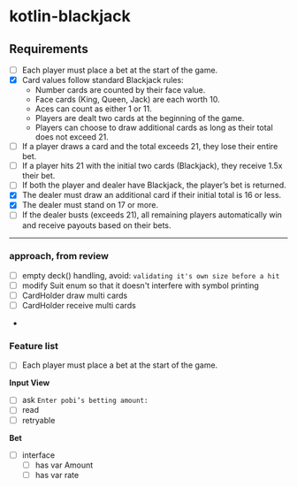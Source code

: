 # kotlin-blackjack

## Requirements

- [ ] Each player must place a bet at the start of the game.
- [x] Card values follow standard Blackjack rules:
  - Number cards are counted by their face value.
  - Face cards (King, Queen, Jack) are each worth 10.
  - Aces can count as either 1 or 11.
  - Players are dealt two cards at the beginning of the game.
  - Players can choose to draw additional cards as long as their total does not exceed 21.
- [ ] If a player draws a card and the total exceeds 21, they lose their entire bet.
- [ ] If a player hits 21 with the initial two cards (Blackjack), they receive 1.5x their bet.
- [ ] If both the player and dealer have Blackjack, the player’s bet is returned.
- [x] The dealer must draw an additional card if their initial total is 16 or less.
- [x] The dealer must stand on 17 or more.
- [ ] If the dealer busts (exceeds 21), all remaining players automatically win and receive payouts based on their bets.

---

### approach, from review
- [ ] empty deck() handling, avoid: `validating it's own size before a hit`
- [ ] modify Suit enum so that it doesn't interfere with symbol printing
- [ ] CardHolder draw multi cards
- [ ] CardHolder receive multi cards
- 
### Feature list
- [ ]  Each player must place a bet at the start of the game.

**Input View**
- [ ] ask `Enter pobi’s betting amount:`
- [ ] read
- [ ] retryable

**Bet**
- [ ] interface
  - [ ] has var Amount 
  - [ ] has var rate
